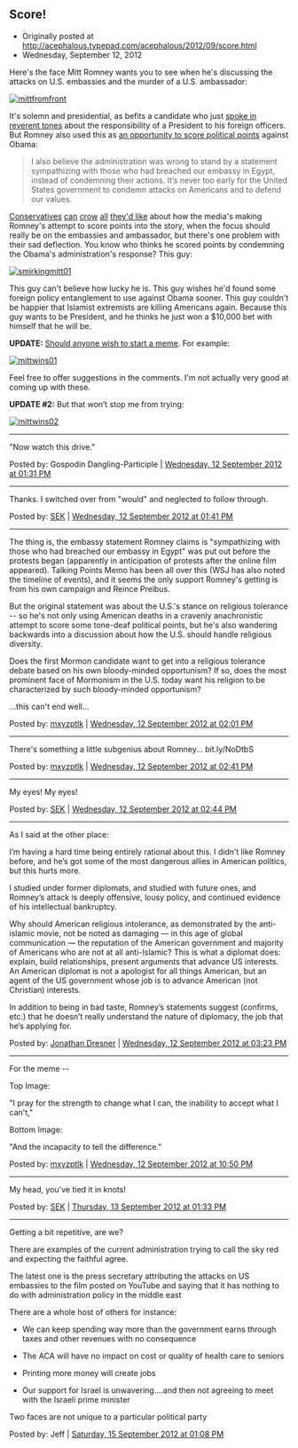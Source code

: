## Score!

 * Originally posted at http://acephalous.typepad.com/acephalous/2012/09/score.html
 * Wednesday, September 12, 2012

Here's the face Mitt Romney wants you to see when he's discussing the attacks on U.S. embassies and the murder of a U.S. ambassador:

[![mittfromfront](../../images/acephalous/mittfromfront.jpg "mittfromfront")](http://www.lawyersgunsmoneyblog.com/wp-content/uploads/2012/09/mittfromfront.jpg)

It's solemn and presidential, as befits a candidate who just [spoke in reverent tones](http://bcove.me/8hlfusj7) about the responsibility of a President to his foreign officers. But Romney also used this as [an opportunity to score political points](http://www.washingtonpost.com/politics/decision2012/mitt-romneys-statement-on-the-libya-ambassador-attack/2012/09/12/3d314562-fceb-11e1-b153-218509a954e1\_story.html) against Obama:

> I also believe the administration was wrong to stand by a statement  sympathizing with those who had breached our embassy in Egypt, instead  of condemning their actions. It’s never too early for the United States  government to condemn attacks on Americans and to defend our values.

[Conservatives](http://legalinsurrection.com/2012/09/dead-ambassador-dragged-through-streets-msm-furious-at-romney-criticism-of-obama/) [can](http://althouse.blogspot.com/2012/09/dead-ambassador-dragged-through-streets.html) [crow](http://www.powerlineblog.com/archives/2012/09/update-on-the-murder-of-ambassador-stevens.php) [all](http://pjmedia.com/instapundit/150545/) [they'd like](http://www.breitbart.com/Big-Peace/2012/09/11/Hillary-Contradicts-Obama-on-Egypt-Apology) about how the media's making Romney's attempt to score points into the story, when the focus should really be on the embassies and ambassador, but there's one problem with their sad deflection. You know who thinks he scored points by condemning the Obama's administration's response?  This guy:

[![smirkingmitt01](../../images/acephalous/smirkingmitt01.jpg "smirkingmitt01")](http://www.lawyersgunsmoneyblog.com/wp-content/uploads/2012/09/smirkingmitt01.jpg)

This guy can't believe how lucky he is. This guy wishes he'd found some foreign policy entanglement to use against Obama sooner. This guy couldn't be happier that Islamist extremists are killing Americans again. Because this guy wants to be President, and he thinks he just won a $10,000 bet with himself that he will be.

**UPDATE:** [Should anyone wish to start a meme](http://acephalous.typepad.com/mittwins.jpg). For example:

[![mittwins01](../../images/acephalous/mittwins01.jpg "mittwins01")](http://www.lawyersgunsmoneyblog.com/wp-content/uploads/2012/09/mittwins01.jpg)

Feel free to offer suggestions in the comments. I'm not actually very good at coming up with these.

**UPDATE #2:** But that won’t stop me from trying:

[![mittwins02](../../images/acephalous/mittwins02.jpg "mittwins02")](http://www.lawyersgunsmoneyblog.com/wp-content/uploads/2012/09/mittwins02.jpg)

* * *

"Now watch this drive."

Posted by: Gospodin Dangling-Participle | [Wednesday, 12 September 2012 at 01:31 PM](http://acephalous.typepad.com/acephalous/2012/09/score.html?cid=6a00d8341c2df453ef017c31d11155970b#comment-6a00d8341c2df453ef017c31d11155970b)

* * *

Thanks. I switched over from "would" and neglected to follow through.

Posted by: [SEK](http://acephalous.typepad.com/) | [Wednesday, 12 September 2012 at 01:41 PM](http://acephalous.typepad.com/acephalous/2012/09/score.html?cid=6a00d8341c2df453ef017c31d1198c970b#comment-6a00d8341c2df453ef017c31d1198c970b)

* * *

The thing is, the embassy statement Romney claims is "sympathizing with those who had breached our embassy in Egypt" was put out before the protests began (apparently in anticipation of protests after the online film appeared). Talking Points Memo has been all over this (WSJ has also noted the timeline of events), and it seems the only support Romney's getting is from his own campaign and Reince Preibus.

But the original statement was about the U.S.'s stance on religious tolerance -- so he's not only using American deaths in a cravenly anachronistic attempt to score some tone-deaf political points, but he's also wandering backwards into a discussion about how the U.S. should handle religious diversity. 

Does the first Mormon candidate want to get into a religious tolerance debate based on his own bloody-minded opportunism? If so, does the most prominent face of Mormonism in the U.S. today want his religion to be characterized by such bloody-minded opportunism?

...this can't end well...

Posted by: [mxyzptlk](http://profile.typepad.com/mxyzptlk) | [Wednesday, 12 September 2012 at 02:01 PM](http://acephalous.typepad.com/acephalous/2012/09/score.html?cid=6a00d8341c2df453ef017c31d12bb8970b#comment-6a00d8341c2df453ef017c31d12bb8970b)

* * *

There's something a little subgenius about Romney... bit.ly/NoDtbS

Posted by: [mxyzptlk](http://profile.typepad.com/mxyzptlk) | [Wednesday, 12 September 2012 at 02:41 PM](http://acephalous.typepad.com/acephalous/2012/09/score.html?cid=6a00d8341c2df453ef017d3bffd125970c#comment-6a00d8341c2df453ef017d3bffd125970c)

* * *

My eyes! My eyes!

Posted by: [SEK](http://acephalous.typepad.com/) | [Wednesday, 12 September 2012 at 02:44 PM](http://acephalous.typepad.com/acephalous/2012/09/score.html?cid=6a00d8341c2df453ef017744af1e71970d#comment-6a00d8341c2df453ef017744af1e71970d)

* * *

As I said at the other place:

I’m having a hard time being entirely rational about this. I didn’t like Romney before, and he’s got some of the most dangerous allies in American politics, but this hurts more.

I studied under former diplomats, and studied with future ones, and Romney’s attack is deeply offensive, lousy policy, and continued evidence of his intellectual bankruptcy.

Why should American religious intolerance, as demonstrated by the anti-islamic movie, not be noted as damaging — in this age of global communication — the reputation of the American government and majority of Americans who are not at all anti-Islamic? This is what a diplomat does: explain, build relationships, present arguments that advance US interests. An American diplomat is not a apologist for all things American, but an agent of the US government whose job is to advance American (not Christian) interests.

In addition to being in bad taste, Romney’s statements suggest (confirms, etc.) that he doesn’t really understand the nature of diplomacy, the job that he’s applying for.

Posted by: [Jonathan Dresner](http://twitter.com/jondresner) | [Wednesday, 12 September 2012 at 03:23 PM](http://acephalous.typepad.com/acephalous/2012/09/score.html?cid=6a00d8341c2df453ef017c31d17ba4970b#comment-6a00d8341c2df453ef017c31d17ba4970b)

* * *

For the meme -- 

Top Image:

"I pray for the strength to change what I can, the inability to accept what I can't,"

Bottom Image:

"And the incapacity to tell the difference."

Posted by: [mxyzptlk](http://profile.typepad.com/mxyzptlk) | [Wednesday, 12 September 2012 at 10:50 PM](http://acephalous.typepad.com/acephalous/2012/09/score.html?cid=6a00d8341c2df453ef017744b136ea970d#comment-6a00d8341c2df453ef017744b136ea970d)

* * *

My head, you've tied it in knots!

Posted by: [SEK](http://acephalous.typepad.com/) | [Thursday, 13 September 2012 at 01:33 PM](http://acephalous.typepad.com/acephalous/2012/09/score.html?cid=6a00d8341c2df453ef017744b4a829970d#comment-6a00d8341c2df453ef017744b4a829970d)

* * *

Getting a bit repetitive, are we?  

There are examples of the current administration trying to call the sky red and expecting the faithful agree.   

The latest one is the press secretary attributing the attacks on US embassies to the film posted on YouTube and saying that it has nothing to do with administration policy in the middle east  

There are a whole host of others for instance:  

* We can keep spending way more than the government earns through taxes and other revenues with no consequence  

* The ACA will have no impact on cost or quality of health care to seniors  

* Printing more money will create jobs  

* Our support for Israel is unwavering....and then not agreeing to meet with the Israeli prime minister   

Two faces are not unique to a particular political party  

Posted by: Jeff | [Saturday, 15 September 2012 at 01:08 PM](http://acephalous.typepad.com/acephalous/2012/09/score.html?cid=6a00d8341c2df453ef017744c026f0970d#comment-6a00d8341c2df453ef017744c026f0970d)

